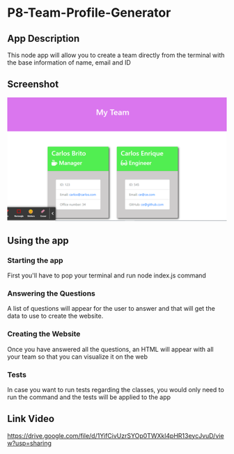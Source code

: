 # P8-Team-Profile-Generator

## App Description
This node app will allow you to create a team directly from the terminal with the base information of name, email and ID

## Screenshot
![alt text](./assets/teamProfile.PNG)

## Using the app
### Starting the app
First you'll have to pop your terminal and run node index.js command

### Answering the Questions
A list of questions will appear for the user to answer and that will get the data to use to create the website.

### Creating the Website
Once you have answered all the questions, an HTML will appear with all your team so that you can visualize it on the web

### Tests
In case you want to run tests regarding the classes, you would only need to run the command and the tests will be applied to the app

## Link Video
https://drive.google.com/file/d/1YifCivUzrSYOp0TWXkl4pHR13eycJvuD/view?usp=sharing